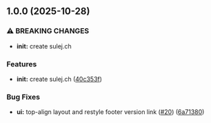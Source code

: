 ## 1.0.0 (2025-10-28)

### ⚠ BREAKING CHANGES

* **init:** create sulej.ch

### Features

* **init:** create sulej.ch ([40c353f](https://github.com/Harun-Siyad/siyad.ch/commit/40c353ff4efe2ed26f4462ecef7dd08a23437474))

### Bug Fixes

* **ui:** top-align layout and restyle footer version link ([#20](https://github.com/Harun-Siyad/siyad.ch/issues/20)) ([6a71380](https://github.com/Harun-Siyad/siyad.ch/commit/6a71380297ad9047cb79c7417e513a11bc57e6ad))
